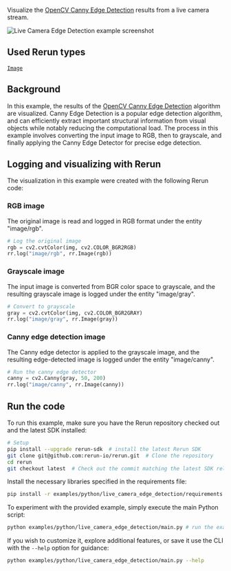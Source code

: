 <!--[metadata]
title = "Live camera edge detection"
tags = ["2D", "Canny", "Live", "OpenCV"]
thumbnail = "https://static.rerun.io/live-camera-edge-detection/f747bcf9ff3039c895f0bf0290e2dea0a72631ea/480w.png"
thumbnail_dimensions = [480, 480]
-->

Visualize the [OpenCV Canny Edge Detection](https://docs.opencv.org/4.x/da/d22/tutorial_py_canny.html) results from a live camera stream.

<picture>
  <source media="(max-width: 480px)" srcset="https://static.rerun.io/live_camera_edge_detection/bf877bffd225f6c62cae3b87eecbc8e247abb202/480w.png">
  <source media="(max-width: 768px)" srcset="https://static.rerun.io/live_camera_edge_detection/bf877bffd225f6c62cae3b87eecbc8e247abb202/768w.png">
  <source media="(max-width: 1024px)" srcset="https://static.rerun.io/live_camera_edge_detection/bf877bffd225f6c62cae3b87eecbc8e247abb202/1024w.png">
  <source media="(max-width: 1200px)" srcset="https://static.rerun.io/live_camera_edge_detection/bf877bffd225f6c62cae3b87eecbc8e247abb202/1200w.png">
  <img src="https://static.rerun.io/live_camera_edge_detection/bf877bffd225f6c62cae3b87eecbc8e247abb202/full.png" alt="Live Camera Edge Detection example screenshot">
</picture>

## Used Rerun types
[`Image`](https://www.rerun.io/docs/reference/types/archetypes/image)

## Background
In this example, the results of the [OpenCV Canny Edge Detection](https://docs.opencv.org/4.x/da/d22/tutorial_py_canny.html) algorithm are visualized.
Canny Edge Detection is a popular edge detection algorithm, and can efficiently extract important structural information from visual objects while notably reducing the computational load.
The process in this example involves converting the input image to RGB, then to grayscale, and finally applying the Canny Edge Detector for precise edge detection.

## Logging and visualizing with Rerun

The visualization in this example were created with the following Rerun code:
### RGB image

The original image is read and logged in RGB format under the entity "image/rgb".
```python
# Log the original image
rgb = cv2.cvtColor(img, cv2.COLOR_BGR2RGB)
rr.log("image/rgb", rr.Image(rgb))
```

### Grayscale image

The input image is converted from BGR color space to grayscale, and the resulting grayscale image is logged under the entity "image/gray".
```python
# Convert to grayscale
gray = cv2.cvtColor(img, cv2.COLOR_BGR2GRAY)
rr.log("image/gray", rr.Image(gray))
```

### Canny edge detection image

The Canny edge detector is applied to the grayscale image, and the resulting edge-detected image is logged under the entity "image/canny".
```python
# Run the canny edge detector
canny = cv2.Canny(gray, 50, 200)
rr.log("image/canny", rr.Image(canny))
```


## Run the code
To run this example, make sure you have the Rerun repository checked out and the latest SDK installed:
```bash
# Setup
pip install --upgrade rerun-sdk  # install the latest Rerun SDK
git clone git@github.com:rerun-io/rerun.git  # Clone the repository
cd rerun
git checkout latest  # Check out the commit matching the latest SDK release
```
Install the necessary libraries specified in the requirements file:
```bash
pip install -r examples/python/live_camera_edge_detection/requirements.txt
```
To experiment with the provided example, simply execute the main Python script:
```bash
python examples/python/live_camera_edge_detection/main.py # run the example
```
If you wish to customize it, explore additional features, or save it use the CLI with the `--help` option for guidance:
```bash
python examples/python/live_camera_edge_detection/main.py --help
```
